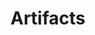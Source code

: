 ﻿<meta name="wikd:title" content="Artifacts">
<meta name="wikd:name" content="pipelines-artifacts">
<meta name="wikd:order" content="7">
<meta name="wikd:icon" content="fas fa-plug">

# Artifacts
